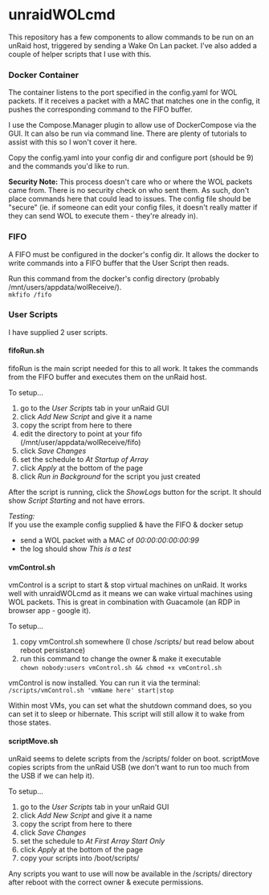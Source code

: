 # unraidWOLcmd

This repository has a few components to allow commands to be run on an unRaid host, triggered by sending a Wake On Lan packet.  I've also added a couple of helper scripts that I use with this.

### Docker Container

The container listens to the port specified in the config.yaml for WOL packets.  If it receives a packet with a MAC that matches one in the config, it pushes the corresponding command to the FIFO buffer.

I use the Compose.Manager plugin to allow use of DockerCompose via the GUI.  It can also be run via command line.  There are plenty of tutorials to assist with this so I won't cover it here.

Copy the config.yaml into your config dir and configure port (should be 9) and the commands you'd like to run.

**Security Note:** This process doesn't care who or where the WOL packets came from.  There is no security check on who sent them.  As such, don't place commands here that could lead to issues.  The config file should be "secure" (ie. if someone can edit your config files, it doesn't really matter if they can send WOL to execute them - they're already in).


### FIFO

A FIFO must be configured in the docker's config dir.  It allows the docker to write commands into a FIFO buffer that the User Script then reads.

Run this command from the docker's config directory (probably /mnt/users/appdata/wolReceive/).  
`mkfifo /fifo`


### User Scripts

I have supplied 2 user scripts.

#### fifoRun.sh
fifoRun is the main script needed for this to all work.  It takes the commands from the FIFO buffer and executes them on the unRaid host.

To setup...  
1. go to the *User Scripts* tab in your unRaid GUI
2. click *Add New Script* and give it a name
3. copy the script from here to there
4. edit the directory to point at your fifo (/mnt/user/appdata/wolReceive/fifo)
5. click *Save Changes*
6. set the schedule to *At Startup of Array*
7. click *Apply* at the bottom of the page
8. click *Run in Background* for the script you just created

After the script is running, click the *ShowLogs* button for the script.  It should show *Script Starting* and not have errors.

*Testing:*  
If you use the example config supplied & have the FIFO & docker setup  
- send a WOL packet with a MAC of *00:00:00:00:00:99*
- the log should show *This is a test*

#### vmControl.sh
vmControl is a script to start & stop virtual machines on unRaid.  It works well with unraidWOLcmd as it means we can wake virtual machines using WOL packets.  This is great in combination with Guacamole (an RDP in browser app - google it).

To setup...  
1. copy vmControl.sh somewhere (I chose /scripts/ but read below about reboot persistance)
2. run this command to change the owner & make it executable  
`chown nobody:users vmControl.sh && chmod +x vmControl.sh`

vmControl is now installed.  You can run it via the terminal:  
`/scripts/vmControl.sh 'vmName here' start|stop`

Within most VMs, you can set what the shutdown command does, so you can set it to sleep or hibernate.  This script will still allow it to wake from those states.

#### scriptMove.sh
unRaid seems to delete scripts from the /scripts/ folder on boot.  scriptMove copies scripts from the unRaid USB (we don't want to run too much from the USB if we can help it).

To setup...  
1. go to the *User Scripts* tab in your unRaid GUI
2. click *Add New Script* and give it a name
3. copy the script from here to there
5. click *Save Changes*
6. set the schedule to *At First Array Start Only*
7. click *Apply* at the bottom of the page
8. copy your scripts into /boot/scripts/

Any scripts you want to use will now be available in the /scripts/ directory after reboot with the correct owner & execute permissions.